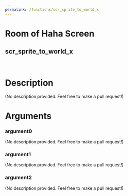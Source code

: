 ```yaml
---
permalink: /functions/scr_sprite_to_world_x
---
```

# Room of Haha Screen  
## scr_sprite_to_world_x  
&nbsp;  
# Description  
(No description provided. Feel free to make a pull request!) 
&nbsp;  
# Arguments
### argument0
(No description provided. Feel free to make a pull request!)
&nbsp;  
### argument1
(No description provided. Feel free to make a pull request!)
&nbsp;  
### argument2
(No description provided. Feel free to make a pull request!)
&nbsp;  



